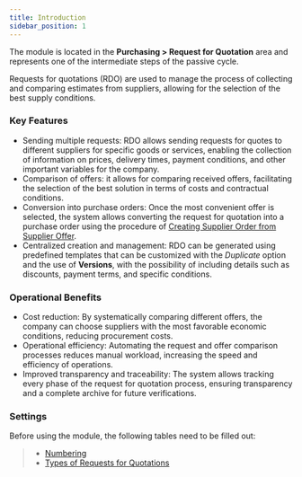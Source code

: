 ```yaml
---
title: Introduction 
sidebar_position: 1
---
```


The module is located in the **Purchasing > Request for Quotation** area and represents one of the intermediate steps of the passive cycle.

Requests for quotations (RDO) are used to manage the process of collecting and comparing estimates from suppliers, allowing for the selection of the best supply conditions.

### Key Features

- Sending multiple requests: RDO allows sending requests for quotes to different suppliers for specific goods or services, enabling the collection of information on prices, delivery times, payment conditions, and other important variables for the company.
- Comparison of offers: it allows for comparing received offers, facilitating the selection of the best solution in terms of costs and contractual conditions.
- Conversion into purchase orders: Once the most convenient offer is selected, the system allows converting the request for quotation into a purchase order using the procedure of [Creating Supplier Order from Supplier Offer](/docs/purchase/offer-request/procedures/order-creation).
- Centralized creation and management: RDO can be generated using predefined templates that can be customized with the *Duplicate* option and the use of **Versions**, with the possibility of including details such as discounts, payment terms, and specific conditions.

### Operational Benefits 

- Cost reduction: By systematically comparing different offers, the company can choose suppliers with the most favorable economic conditions, reducing procurement costs.
- Operational efficiency: Automating the request and offer comparison processes reduces manual workload, increasing the speed and efficiency of operations.
- Improved transparency and traceability: The system allows tracking every phase of the request for quotation process, ensuring transparency and a complete archive for future verifications.

### Settings

Before using the module, the following tables need to be filled out:    
> - [Numbering](/docs/configurations/tables/fluentis-numerations) 
> - [Types of Requests for Quotations](/docs/configurations/tables/purchase/purchase-offer-type)